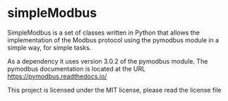 # simpleModbus
SimpleModbus is a set of classes written in Python that allows the implementation of the Modbus protocol using the pymodbus module in a simple way, for simple tasks.

As a dependency it uses version 3.0.2 of the pymodbus module. The pymodbus documentation is located at the URL https://pymodbus.readthedocs.io/

This project is licensed under the MIT license, please read the license file
